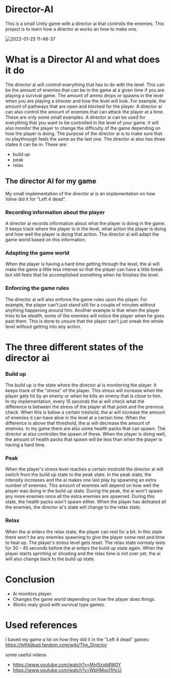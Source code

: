 # Director-AI
This is a small Unity game with a director ai that controlls the enemies.
This project is to learn how a director ai works an how to make one.


![2022-01-25 11-48-37](https://user-images.githubusercontent.com/97293849/150974634-b46ddd11-cb0f-4475-b1e5-5856e8ce858c.gif)



# What is a Director AI and what does it do

The director ai will controll everything that has to do with the level. This can be the amount of enemies that can be in the game at a given time if you are playing a survival game. The amount of ammo drops or spawns in the level when you are playing a shooter and how the level will look. For example, the amount of pathways that are open and blocked for the player. A director ai can also control the amount of enemies that can attack the player at a time. These are only some small examples. A director ai can be used for everything that you want to be controlled in the level of your game. 
It will also monitor the player to change the difficulty of the game depending on how the player is doing. The purpose of the director ai is to make sure that no playthrough feels the same as the last one. The director ai also has three states it can be in. These are:
  - build up
  - peak
  - relax
  
## The director AI for my game
My small implementation of the director ai is an implementation on how Valve did it for "Left 4 dead".

### Recording information about the player
A director ai records information about what the player is doing in the game. It keeps track where the player is in the level, what action the player is doing and how well the player is doing that action. The director ai will adapt the game world based on this information. 

### Adapting the game world
When the player is having a hard time getting through the level, the ai will make the game a little less intense so that the player can have a little break but still feels that he accomplished something when he finishes the level.

### Enforcing the game rules
The director ai will also enforce the game rules upon the player. For example, the player can't just stand still for a couple of minutes without anything happening around him. Another example is that when the player tries to be stealth, some of the enemies will notice the player when he goes past them. This is done to unsure that the player can't just sneak the whole level without getting into any action.

# The three different states of the director ai

### Build up
The build up is the state where the director ai is monitoring the player. It keeps track of the "stress" of the player. This stress will increase when the player gets hit by an enemy or when he kills an enemy that is close to him. In my implementation, every 15 seconds the ai will check what the difference is between the stress of the player at that point and the previous check. When this is below a certain treshold, the ai will increase the amount of enemies it can have alive in the level at a certain time. When the difference is above that threshold, the ai will decrease the amount of enemies. In my game there are also some health packs that can spawn. The director ai also controlles the spawn of these. When the player is doing well, the amount of health packs that spawn will be less than when the player is having a hard time.

### Peak
When the player's stress level reaches a certain treshold the director ai will switch from the build up state to the peak state. In the peak state, the intensity increases and the ai makes one last play by spawning an extra number of enemies. This amount of enemies will depend on how well the player was doing in the build up state. During the peak, the ai won't spawn any more enemies once all the extra enemies are spawned. During this state, the health packs won't spawn either. When the player has defeated all the enemies, the director ai's state will change to the relax state.

### Relax
When the ai enters the relax state, the player can rest for a bit. In this state there won't be any enemies spawning to give the player some rest and time to heal up. The player's stress level gets reset. The relax state normaly lasts for 30 - 45 seconds before the ai enters the build up state again. When the player starts sprinting or shooting and the relax time is not over yet, the ai will also change back to the build up state.

# Conclusion
  - Ai monitors player.
  - Changes the game world depending on how the player does things.
  - Works realy good with survival type games.
  
 # Used references
 I based my game a lot on how they did it in the "Left 4 dead" games: https://left4dead.fandom.com/wiki/The_Director
 
 
 some useful videos
  - https://www.youtube.com/watch?v=Mnt5zxb8W0Y
  - https://www.youtube.com/watch?v=WbHMxo11HcU



